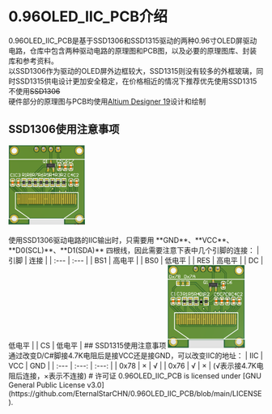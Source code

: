 # 0.96OLED_IIC_PCB介绍
0.96OLED_IIC_PCB是基于SSD1306和SSD1315驱动的两种0.96寸OLED屏驱动电路，仓库中包含两种驱动电路的原理图和PCB图，以及必要的原理图库、封装库和参考资料。  
以SSD1306作为驱动的OLED屏外边框较大，SSD1315则没有较多的外框玻璃，同时SSD1315供电设计更加安全稳定，在价格相近的情况下推荐优先使用SSD1315不使用~~SSD1306~~  
硬件部分的原理图与PCB均使用[Altium Designer 19](https://www.altium.com.cn/)设计和绘制
## SSD1306使用注意事项
<div position="relative"><img src="https://github.com/EternalStarCHN/0.96OLED_IIC_PCB/blob/main/images/0.96OLED_SSD1306.PNG" width="30%" height="30%" alt="SSD1306的3D视图" position="relative" left="50%"/></div><br/>
使用SSD1306驱动电路的IIC输出时，只需要用 **GND**、**VCC**、**D0(SCL)**、**D1(SDA)** 四根线，因此需要注意下表中几个引脚的连接：  
| 引脚 | 连接 |
| :--- | :--- |
| BS1 | 高电平 |
| BS0 | 低电平 |
| RES | 高电平 |
| DC | 低电平 |
| CS | 低电平 |
## SSD1315使用注意事项
<img src="https://github.com/EternalStarCHN/0.96OLED_IIC_PCB/blob/main/images/0.96OLED_SSD1315.PNG" width="30%" height="30%" alt="SSD1315的3D视图"/><br/> 
通过改变D/C#脚接4.7K电阻后是接VCC还是接GND，可以改变IIC的地址：  
| IIC | VCC | GND |
| :--- | :---: | :---: |
| 0x78 | × | √ |
| 0x76 | √ | × |
(√表示接4.7K电阻后连接，×表示不连接)
# 许可证
0.96OLED_IIC_PCB is licensed under [GNU General Public License v3.0](https://github.com/EternalStarCHN/0.96OLED_IIC_PCB/blob/main/LICENSE).
